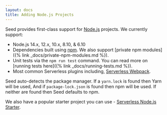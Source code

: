 ```yaml
---
layout: docs
title: Adding Node.js Projects
---
```


Seed provides first-class support for [Node.js](https://nodejs.org/) projects. We currently support:

- Node.js 14.x, 12.x, 10.x, 8.10, & 6.10
- Dependencies built using [npm](https://www.npmjs.com). We also support [private npm modules]({% link _docs/private-npm-modules.md %}).
- Unit tests via the `npm run test` command. You can read more on [running tests here]({% link _docs/running-tests.md %}).
- Most common Serverless plugins including, [Serverless Webpack](https://github.com/serverless-heaven/serverless-webpack).

Seed auto-detects the package manager. If a `yarn.lock` is found then Yarn will be used, And if `package-lock.json` is found then npm will be used. If neither are found then Seed defaults to npm.

We also have a popular starter project you can use - [Serverless Node.js Starter](https://github.com/AnomalyInnovations/serverless-nodejs-starter).
